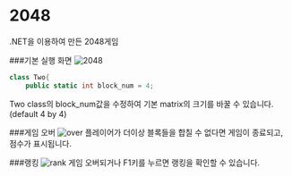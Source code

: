 # 2048

.NET을 이용하여 만든 2048게임

###기본 실행 화면
![2048](https://user-images.githubusercontent.com/45874237/148034295-8d3d5a95-0357-474f-a46f-aa71314cbb96.gif)

```c#
class Two{
	public static int block_num = 4;
```
Two class의 block_num값을 수정하여 기본 matrix의 크기를 바꿀 수 있습니다.(default 4 by 4) 

###게임 오버
![over](https://user-images.githubusercontent.com/45874237/148058970-01dedf29-fd3c-440e-8168-c39864666d0d.png)
플레이어가 더이상 블록들을 합칠 수 없다면 게임이 종료되고, 점수가 표시됩니다.

###랭킹
![rank](https://user-images.githubusercontent.com/45874237/148059038-ef7d3f1a-2cd1-4180-a7c3-400edee1b311.png)
게임 오버되거나 F1키를 누르면 랭킹을 확인할 수 있습니다.